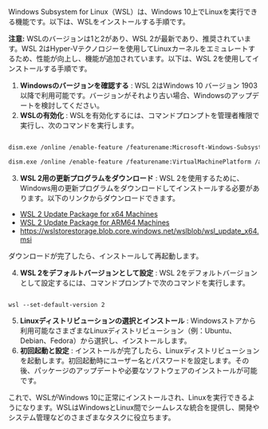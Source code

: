 Windows Subsystem for Linux（WSL）は、Windows 10上でLinuxを実行できる機能です。以下は、WSLをインストールする手順です。

**注意:**  WSLのバージョンは1と2があり、WSL 2が最新であり、推奨されています。WSL 2はHyper-Vテクノロジーを使用してLinuxカーネルをエミュレートするため、性能が向上し、機能が追加されています。以下は、WSL 2を使用してインストールする手順です。 
1. **Windowsのバージョンを確認する** :
WSL 2はWindows 10 バージョン 1903 以降で利用可能です。バージョンがそれより古い場合、Windowsのアップデートを検討してください。 
2. **WSLの有効化** :
WSLを有効化するには、コマンドプロンプトを管理者権限で実行し、次のコマンドを実行します。

```bash

dism.exe /online /enable-feature /featurename:Microsoft-Windows-Subsystem-Linux /all /norestart

dism.exe /online /enable-feature /featurename:VirtualMachinePlatform /all /norestart
``` 
3. **WSL 2用の更新プログラムをダウンロード** :
WSL 2を使用するために、Windows用の更新プログラムをダウンロードしてインストールする必要があります。以下のリンクからダウンロードできます。 
- [WSL 2 Update Package for x64 Machines](https://aka.ms/wsl2-x64) 
- [WSL 2 Update Package for ARM64 Machines](https://aka.ms/wsl2-arm64)
- https://wslstorestorage.blob.core.windows.net/wslblob/wsl_update_x64.msi

ダウンロードが完了したら、インストールして再起動します。 

4. **WSL 2をデフォルトバージョンとして設定** :
WSL 2をデフォルトバージョンとして設定するには、コマンドプロンプトで次のコマンドを実行します。

```arduino

wsl --set-default-version 2
``` 
5. **Linuxディストリビューションの選択とインストール** :
Windowsストアから利用可能なさまざまなLinuxディストリビューション（例：Ubuntu、Debian、Fedora）から選択し、インストールします。 
6. **初回起動と設定** :
インストールが完了したら、Linuxディストリビューションを起動します。初回起動時にユーザー名とパスワードを設定します。その後、パッケージのアップデートや必要なソフトウェアのインストールが可能です。

これで、WSLがWindows 10に正常にインストールされ、Linuxを実行できるようになります。WSLはWindowsとLinux間でシームレスな統合を提供し、開発やシステム管理などのさまざまなタスクに役立ちます。
